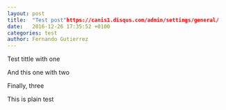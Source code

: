 ```yaml
---
layout: post
title:  "Test post"https://canis1.disqus.com/admin/settings/general/
date:   2016-12-26 17:35:52 +0100
categories: test
author: Fernando Gutierrez
---
```


Test tittle with one

And this one with two

Finally, three

This is plain test
